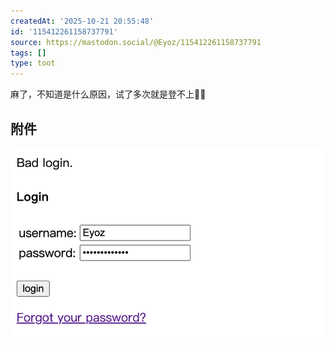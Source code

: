 ```yaml
---
createdAt: '2025-10-21 20:55:48'
id: '115412261158737791'
source: https://mastodon.social/@Eyoz/115412261158737791
tags: []
type: toot
---
```


麻了，不知道是什么原因，试了多次就是登不上😵‍💫
## 附件
![Image](../media/115412249074850531-a57080c4c3bc13e0.png)
